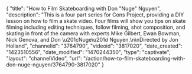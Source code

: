 {
    "title": "How to Film Skateboarding with Don \"Nuge\" Nguyen",
    "description": "This is a four part series for Cons Project, providing a DIY lesson on how to film a skate video. Four films will show you tips on skate filming including editing techniques, follow filming, shot composition, and skating in front of the camera with experts Mike Gilbert, Ewan Bowman, Nick Genova, and Don \u201cNuge\u201d Nguyen.\n\nDirected by Jon Holland",
    "channelid": "3764790",
    "videoid": "3817020",
    "date_created": "1423510556",
    "date_modified": "1470244350",
    "type": "captivate",
    "layout": "channelVideo",
    "url": "\/action\/how-to-film-skateboarding-with-don-nuge-nguyen\/3764790-3817020"
}